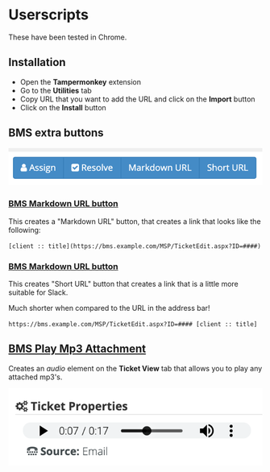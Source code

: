 #  Userscripts

These have been tested in Chrome.

## Installation

- Open the **Tampermonkey** extension
- Go to the **Utilities** tab
- Copy URL that you want to add the URL and click on the **Import** button
- Click on the **Install** button

## BMS extra buttons

![BMS URL buttons](/screenshots/bms-extra-buttons.png)

### [BMS Markdown URL button](/bms-markdown-url.js)

This creates a "Markdown URL" button, that creates a link that looks like the following:

`[client :: title](https://bms.example.com/MSP/TicketEdit.aspx?ID=####)`

### [BMS Markdown URL button](/bms-short-url.js)

This creates "Short URL" button that creates a link that is a little more suitable for Slack.

Much shorter when compared to the URL in the address bar!

`https://bms.example.com/MSP/TicketEdit.aspx?ID=#### [client :: title]`

## [BMS Play Mp3 Attachment](/bms-play-mp3-attachment.js)

Creates an *audio* element on the **Ticket View** tab that allows you to play
any attached mp3's.

![BMS MP3 Attachment Player](/screenshots/bms-play-mp3.png)
